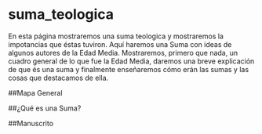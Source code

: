 # suma_teologica

En esta página mostraremos una suma teologica y mostraremos la impotancias que éstas tuviron. Aquí haremos una Suma con ideas de algunos autores de la Edad Media. Mostraremos, primero que nada, un cuadro general de lo que fue la Edad Media, daremos una breve explicación de que és una suma y finalmente enseñaremos cómo erán las sumas y las cosas que destacamos de ella.

##Mapa General

##¿Qué es una Suma?

##Manuscrito

